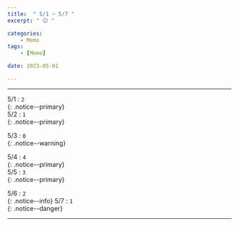```yaml
---
title:  " 5/1 ~ 5/7 "
excerpt: " 😐 "

categories:
    - Memo
tags:
    - [Memo]

date: 2023-05-01

---
```

- - -
<!-- 약 -->

5/1 : `2`   
{: .notice--primary}  
5/2 : `1`   
{: .notice--primary}  

5/3 : `0`   
{: .notice--warning}  

5/4 : `4`   
{: .notice--primary}  
5/5 : `3`  
{: .notice--primary} 


5/6 : `2`      
{: .notice--info} 
5/7 : `1`   
{: .notice--danger}  


<!-- {: .notice}
{: .notice--primary}
{: .notice--info}
{: .notice--warning}
{: .notice--success}
{: .notice--danger} 
😄 😐 🙁 😡
-->
- - -